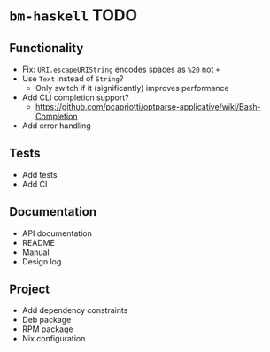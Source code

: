 # `bm-haskell` TODO

## Functionality

* Fix: `URI.escapeURIString` encodes spaces as `%20` not `+`
* Use `Text` instead of `String`?
    * Only switch if it (significantly) improves performance
* Add CLI completion support?
    * <https://github.com/pcapriotti/optparse-applicative/wiki/Bash-Completion>
* Add error handling

## Tests

* Add tests
* Add CI

## Documentation

* API documentation
* README
* Manual
* Design log

## Project

* Add dependency constraints
* Deb package
* RPM package
* Nix configuration

